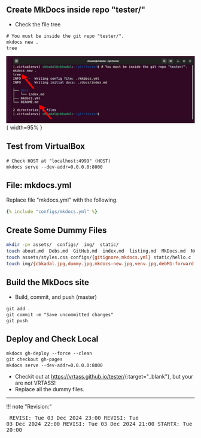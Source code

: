 ## Create MkDocs inside repo "tester/"

* Check the file tree

```
# You must be inside the git repo "tester/".
mkdocs new .
tree

```

![mkdocs new](img/mkdocs-new.jpg){ width=95% }

## Test from VirtualBox

```
# Check HOST at "localhost:4999" (HOST)
mkdocs serve --dev-addr=0.0.0.0:8000

```

## File: mkdocs.yml 

Replace file "mkdocs.yml" with the following.

```yaml
{% include "configs/mkdocs.yml" %}

```

## Create Some Dummy Files

```bash
mkdir -pv assets/  configs/  img/  static/
touch about.md  Debs.md  GitHub.md  index.md  listing.md  MkDocs.md  NAT_settings.md  Python.md
touch assets/styles.css configs/{gitignore,mkdocs.yml} static/hello.c
touch img/{cbkadal.jpg,dummy.jpg,mkdocs-new.jpg,venv.jpg,debM1-forward.jpg,favicon.ico,VBOX-NAT.jpg,vrtass.jpg}

```
 
## Build the MkDocs site
* Build, commit, and push (master)

```
git add .
git commit -m "Save uncommitted changes"
git push

```

## Deploy and Check Local

```
mkdocs gh-deploy --force --clean
git checkout gh-pages
mkdocs serve --dev-addr=0.0.0.0:8000

```

* Checkit out at <https://vrtass.github.io/tester/>{:target="_blank"}, but your are not VRTASS!
* Replace all the dummy files.

<hr>

!!! note "Revision:"
    <pre>
    REVISI: Tue 03 Dec 2024 23:00
    REVISI: Tue 03 Dec 2024 22:00
    REVISI: Tue 03 Dec 2024 21:00
    STARTX: Tue 03 Dec 2024 20:00
    </pre>

